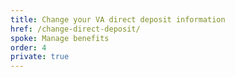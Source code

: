 ```yaml
---
title: Change your VA direct deposit information
href: /change-direct-deposit/
spoke: Manage benefits
order: 4
private: true
---
```

